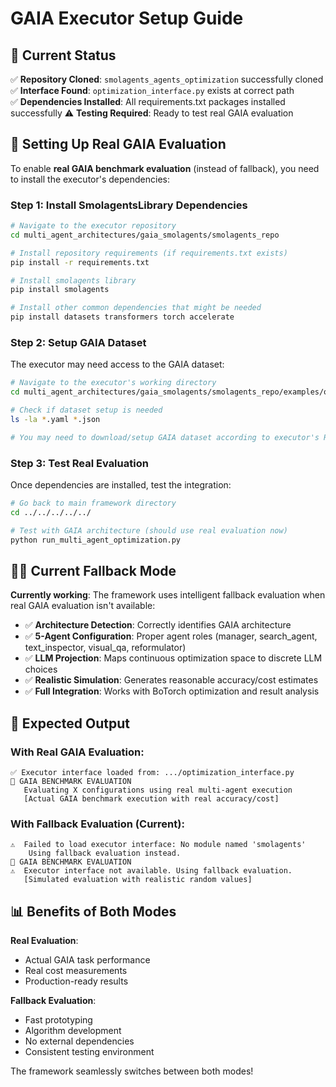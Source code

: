 # GAIA Executor Setup Guide

## 🎯 Current Status

✅ **Repository Cloned**: `smolagents_agents_optimization` successfully cloned  
✅ **Interface Found**: `optimization_interface.py` exists at correct path  
✅ **Dependencies Installed**: All requirements.txt packages installed successfully
⚠️  **Testing Required**: Ready to test real GAIA evaluation

## 🔧 Setting Up Real GAIA Evaluation

To enable **real GAIA benchmark evaluation** (instead of fallback), you need to install the executor's dependencies:

### Step 1: Install SmolagentsLibrary Dependencies

```bash
# Navigate to the executor repository
cd multi_agent_architectures/gaia_smolagents/smolagents_repo

# Install repository requirements (if requirements.txt exists)
pip install -r requirements.txt

# Install smolagents library
pip install smolagents

# Install other common dependencies that might be needed
pip install datasets transformers torch accelerate
```

### Step 2: Setup GAIA Dataset

The executor may need access to the GAIA dataset:

```bash
# Navigate to the executor's working directory
cd multi_agent_architectures/gaia_smolagents/smolagents_repo/examples/open_deep_research

# Check if dataset setup is needed
ls -la *.yaml *.json

# You may need to download/setup GAIA dataset according to executor's README
```

### Step 3: Test Real Evaluation

Once dependencies are installed, test the integration:

```bash
# Go back to main framework directory
cd ../../../../../

# Test with GAIA architecture (should use real evaluation now)
python run_multi_agent_optimization.py
```

## 🏃‍♂️ Current Fallback Mode

**Currently working**: The framework uses intelligent fallback evaluation when real GAIA evaluation isn't available:

- ✅ **Architecture Detection**: Correctly identifies GAIA architecture  
- ✅ **5-Agent Configuration**: Proper agent roles (manager, search_agent, text_inspector, visual_qa, reformulator)
- ✅ **LLM Projection**: Maps continuous optimization space to discrete LLM choices
- ✅ **Realistic Simulation**: Generates reasonable accuracy/cost estimates
- ✅ **Full Integration**: Works with BoTorch optimization and result analysis

## 🎯 Expected Output

### With Real GAIA Evaluation:
```
✅ Executor interface loaded from: .../optimization_interface.py
🚀 GAIA BENCHMARK EVALUATION
   Evaluating X configurations using real multi-agent execution
   [Actual GAIA benchmark execution with real accuracy/cost]
```

### With Fallback Evaluation (Current):
```
⚠️  Failed to load executor interface: No module named 'smolagents'
    Using fallback evaluation instead.
🚀 GAIA BENCHMARK EVALUATION
⚠️  Executor interface not available. Using fallback evaluation.
   [Simulated evaluation with realistic random values]
```

## 📊 Benefits of Both Modes

**Real Evaluation**:
- Actual GAIA task performance
- Real cost measurements  
- Production-ready results

**Fallback Evaluation**:
- Fast prototyping
- Algorithm development
- No external dependencies
- Consistent testing environment

The framework seamlessly switches between both modes!
